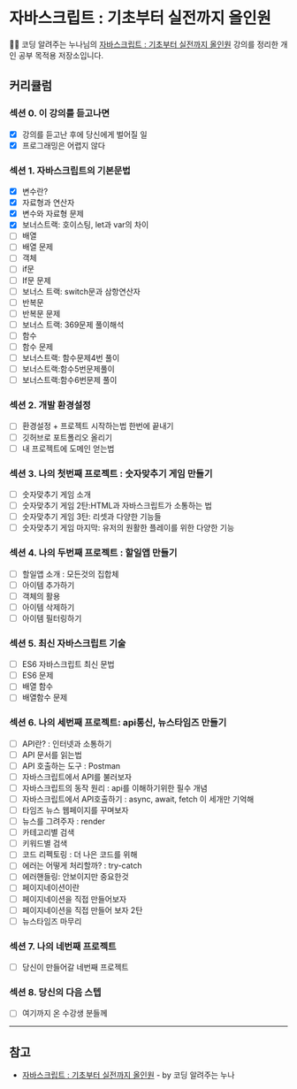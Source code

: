 # 자바스크립트 : 기초부터 실전까지 올인원

👩‍💻 코딩 알려주는 누나님의 [자바스크립트 : 기초부터 실전까지 올인원](https://inf.run/A2Gc) 강의를 정리한 개인 공부 목적용 저장소입니다.

## 커리큘럼

### 섹션 0. 이 강의를 듣고나면
- [X] 강의를 듣고난 후에 당신에게 벌어질 일
- [X] 프로그래밍은 어렵지 않다

### 섹션 1. 자바스크립트의 기본문법
- [X] 변수란?
- [X] 자료형과 연산자
- [X] 변수와 자료형 문제
- [X] 보너스트랙: 호이스팅, let과 var의 차이
- [ ] 배열
- [ ] 배열 문제
- [ ] 객체
- [ ] if문
- [ ] If문 문제
- [ ] 보너스 트랙: switch문과 삼항연산자
- [ ] 반복문
- [ ] 반복문 문제
- [ ] 보너스 트랙: 369문제 풀이해석
- [ ] 함수
- [ ] 함수 문제
- [ ] 보너스트랙: 함수문제4번 풀이
- [ ] 보너스트랙:함수5번문제풀이
- [ ] 보너스트랙:함수6번문제 풀이

### 섹션 2. 개발 환경설정
- [ ] 환경설정 + 프로젝트 시작하는법 한번에 끝내기
- [ ] 깃허브로 포트폴리오 올리기
- [ ] 내 프로젝트에 도메인 얻는법

### 섹션 3. 나의 첫번째 프로젝트 : 숫자맞추기 게임 만들기
- [ ] 숫자맞추기 게임 소개
- [ ] 숫자맞추기 게임 2탄:HTML과 자바스크립트가 소통하는 법
- [ ] 숫자맞추기 게임 3탄: 리셋과 다양한 기능들
- [ ] 숫자맞추기 게임 마지막: 유저의 원활한 플레이를 위한 다양한 기능

### 섹션 4. 나의 두번째 프로젝트 : 할일앱 만들기
- [ ] 할일앱 소개 : 모든것의 집합체
- [ ] 아이템 추가하기
- [ ] 객체의 활용
- [ ] 아이템 삭제하기
- [ ] 아이템 필터링하기

### 섹션 5. 최신 자바스크립트 기술
- [ ] ES6 자바스크립트 최신 문법
- [ ] ES6 문제
- [ ] 배열 함수
- [ ] 배열함수 문제

### 섹션 6. 나의 세번째 프로젝트: api통신, 뉴스타임즈 만들기
- [ ] API란? : 인터넷과 소통하기
- [ ] API 문서를 읽는법
- [ ] API 호출하는 도구 : Postman
- [ ] 자바스크립트에서 API를 불러보자
- [ ] 자바스크립트의 동작 원리 : api를 이해하기위한 필수 개념
- [ ] 자바스크립트에서 API호출하기 : async, await, fetch 이 세개만 기억해
- [ ] 타임즈 뉴스 웹페이지를 꾸며보자
- [ ] 뉴스를 그려주자 : render
- [ ] 카테고리별 검색
- [ ] 키워드별 검색
- [ ] 코드 리펙토링 : 더 나은 코드를 위해
- [ ] 에러는 어떻게 처리할까? : try-catch
- [ ] 에러핸들링: 안보이지만 중요한것
- [ ] 페이지네이션이란
- [ ] 페이지네이션을 직접 만들어보자
- [ ] 페이지네이션을 직접 만들어 보자 2탄
- [ ] 뉴스타임즈 마무리

### 섹션 7. 나의 네번째 프로젝트
- [ ] 당신이 만들어갈 네번째 프로젝트

### 섹션 8. 당신의 다음 스텝
- [ ] 여기까지 온 수강생 분들께

---

## 참고

- [자바스크립트 : 기초부터 실전까지 올인원](https://inf.run/A2Gc) - by 코딩 알려주는 누나